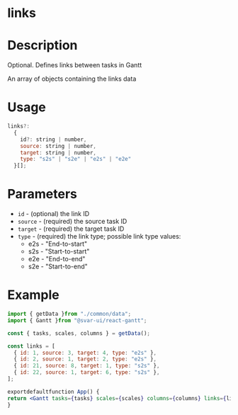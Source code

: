 # links

# **Description**

Optional. Defines links between tasks in Gantt

An array of objects containing the links data

# **Usage**

```jsx
links?:
  {
    id?: string | number,
    source: string | number,
    target: string | number,
    type: "s2s" | "s2e" | "e2s" | "e2e"
  }[];

```

# **Parameters**

- `id` - (optional) the link ID
- `source` - (required) the source task ID
- `target` - (required) the target task ID
- `type` - (required) the link type; possible link type values:
    - e2s - "End-to-start"
    - s2s - "Start-to-start"
    - e2e - "End-to-end"
    - s2e - "Start-to-end"

# **Example**

```jsx
import { getData }from "./common/data";
import { Gantt }from "@svar-ui/react-gantt";

const { tasks, scales, columns } = getData();

const links = [
  { id: 1, source: 3, target: 4, type: "e2s" },
  { id: 2, source: 1, target: 2, type: "e2s" },
  { id: 21, source: 8, target: 1, type: "s2s" },
  { id: 22, source: 1, target: 6, type: "s2s" },
];

exportdefaultfunction App() {
return <Gantt tasks={tasks} scales={scales} columns={columns} links={links} />;
}

```